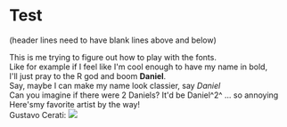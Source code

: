 # Test
(header lines need to have blank lines above and below)

This is me trying to figure out how to play with the fonts.  
Like for example if I feel like I'm cool enough to have my name in bold,  
I'll just pray to the R god and boom **Daniel**.  
Say, maybe I can make my name look classier, say *Daniel*  
Can you imagine if there were 2 Daniels? It'd be Daniel^2^ ... so annoying  
Here'smy favorite artist by the way!  
Gustavo Cerati: ![](/Users/Daniel/Desktop/gustavo_cerati.jpg)  
